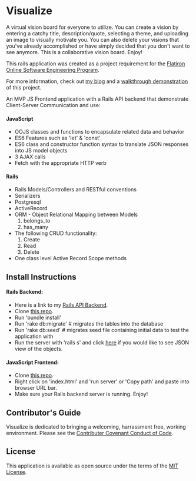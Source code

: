<h1>Visualize</h1>

A virtual vision board for everyone to utilize. You can create a vision by entering a catchy title, description/quote, selecting a theme, and uploading an image to visually motivate you. You can also delete your visions that you've already accomplished or have simply decided that you don't want to see anymore. This is a collaborative vision board. Enjoy!

This rails application was created as a project requirement for the <a href="https://flatironschool.com/career-courses/coding-bootcamp/online">Flatiron Online Software Engineering Program</a>.

For more information, check out <a href="https://gracenak.medium.com/jingle-bell-rails-associations-and-nested-forms-all-the-way-31ce77e4e4f8">my blog</a> and a <a href="https://www.youtube.com/watch?v=NdAa5LUz7Ns&t=14s">walkthrough demonstration</a> of this project.

An MVP JS Frontend application with a Rails API backend that demonstrate Client-Server Communication and use:
<h4>JavaScript</h4>
<ul>
    <li> OOJS classes and functions to encapsulate related data and behavior
    <li> ES6 Features such as 'let' & 'const'
    <li> ES6 class and constructor function syntax to translate JSON responses into JS model objects
    <li> 3 AJAX calls
    <li> Fetch with the appropriate HTTP verb
</ul>
<h4>Rails</h4>
<ul>
    <li> Rails Models/Controllers and RESTful conventions 
    <li> Serializers
    <li> Postgresql
    <li> ActiveRecord
    <li> ORM - Object Relational Mapping between Models
        <ol> 
            <li>belongs_to
            <li>has_many
        </ol>
    <li> The following CRUD functionality:
        <ol>
            <li>Create
            <li>Read
            <li>Delete
        </ol>
    <li> One class level Active Record Scope methods
</ul>

<h2>Install Instructions</h2>
<h4>Rails Backend:</h4>
<ul>
    <li> Here is a link to my <a href="https://github.com/gracenak/visualize_backend.git">Rails API Backend</a>. 
    <li> Clone <a href="https://github.com/gracenak/visualize_backend.git">this repo</a>.
    <li> Run 'bundle install'
    <li> Run 'rake db:migrate' # migrates the tables into the database
    <li> Run 'rake db:seed'    # migrates seed file containing initial data to test the application with
    <li> Run the server with 'rails s' and click <a href="https://http://localhost:3000/api/v1/visions">here</a> if you would like to see JSON view of the objects.
</ul>

<h4>JavaScript Frontend: </h4>
<ul> 
    <li> Clone <a href="https://github.com/gracenak/visualize_frontend.git">this repo</a>.
    <li> Right click on 'index.html' and 'run server' or 'Copy path' and paste into browser URL bar.
    <li> Make sure your Rails backend server is running. Enjoy!
</ul>


<h2>Contributor's Guide </h2>
Visualize is dedicated to bringing a welcoming, harrassment free, working environment. Please see the <a href="https://www.contributor-covenant.org/version/2/0/code_of_conduct/">Contributer Covenant Conduct of Code</a>.

<h2>License</h2>
This application is available as open source under the terms of the <a href="https://opensource.org/licenses/MIT">MIT License</a>.